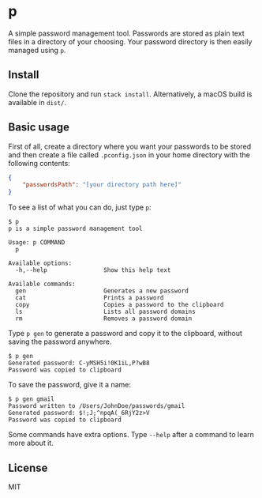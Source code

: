 # p

A simple password management tool. Passwords are stored as plain text files in a directory of your choosing. Your password directory is then easily managed using `p`.

## Install
Clone the repository and run `stack install`. Alternatively, a macOS build is available in `dist/`.

## Basic usage

First of all, create a directory where you want your passwords to be stored and then create a file called `.pconfig.json` in your home directory with the following contents:

```json
{
    "passwordsPath": "[your directory path here]"
}
```

To see a list of what you can do, just type `p`:

```
$ p
p is a simple password management tool

Usage: p COMMAND
  p

Available options:
  -h,--help                Show this help text

Available commands:
  gen                      Generates a new password
  cat                      Prints a password
  copy                     Copies a password to the clipboard
  ls                       Lists all password domains
  rm                       Removes a password domain
```

Type `p gen` to generate a password and copy it to the clipboard, without saving the password anywhere.

```
$ p gen
Generated password: C-yMSH5i!0K1iL,P?wB8
Password was copied to clipboard
```

To save the password, give it a name:

```
$ p gen gmail
Password written to /Users/JohnDoe/passwords/gmail
Generated password: $!;J;^npqA(_6RjY2z>V
Password was copied to clipboard
```

Some commands have extra options. Type `--help` after a command to learn more about it.

## License
MIT

